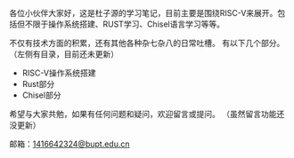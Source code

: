各位小伙伴大家好，这是杜子源的学习笔记，目前主要是围绕RISC-V来展开。包括但不限于操作系统搭建、RUST学习、Chisel语言学习等等。


不仅有技术方面的积累，还有其他各种杂七杂八的日常吐槽。
有以下几个部分。（左侧有目录，目前还未更新）

- RISC-V操作系统搭建
- Rust部分
- Chisel部分


希望与大家共勉，如果有任何问题和疑问，欢迎留言或提问。
（虽然留言功能还没更新）

邮箱：1416642324@bupt.edu.cn